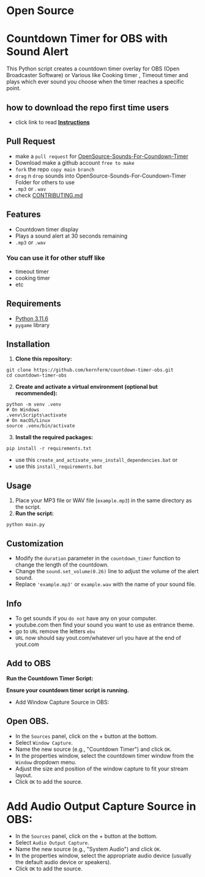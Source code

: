 # Open Source

# Countdown Timer for OBS with Sound Alert

This Python script creates a countdown timer overlay for OBS (Open Broadcaster Software) or Various like Cooking timer , Timeout timer and plays which ever sound you choose when the timer reaches a specific point.

## how to download the repo first time users

  - click link to read [**Instructions**](https://www.gitprojects.fnbubbles420.org/how-to-download-repos)

## Pull Request
- make a `pull request` for [OpenSource-Sounds-For-Coundown-Timer](https://github.com/KernFerm/countdown-timer-OBS/tree/main/OpenSource-Sounds-For-Coundown-Timer)
- Download make a github account `free to make`
- `fork` the repo `copy main branch`
- `drag` n `drop` sounds into OpenSource-Sounds-For-Coundown-Timer Folder for others to use
- `.mp3` or . `wav`
- check [CONTRIBUTING.md](https://github.com/KernFerm/countdown-timer-OBS/blob/main/CONTRIBUTING.md)


## Features

- Countdown timer display
- Plays a sound alert at 30 seconds remaining
- `.mp3` or `.wav`

### You can use it for other stuff like 
- timeout timer
- cooking timer
- etc

## Requirements

- [Python 3.11.6](https://github.com/KernFerm/Py3.11.6installer)
- `pygame` library

## Installation

1. **Clone this repository:**
  
  ```
  git clone https://github.com/kernferm/countdown-timer-obs.git
  cd countdown-timer-obs
  ```

2. **Create and activate a virtual environment (optional but recommended):**

  ```
  python -m venv .venv
  # On Windows
  .venv\Scripts\activate
  # On macOS/Linux
  source .venv/bin/activate
  ```

3. **Install the required packages:**

  ```
  pip install -r requirements.txt
  ```

- use this `create_and_activate_venv_install_dependencies.bat`
  or
- use this `install_requirements.bat`
 
## Usage

1. Place your MP3 file or WAV file (`example.mp3`) in the same directory as the script.
2. **Run the script:**

  ```
  python main.py
  ```

## Customization

- Modify the `duration` parameter in the `countdown_timer` function to change the length of the countdown.
- Change the `sound.set_volume(0.26)` line to adjust the volume of the alert sound.
- Replace `'example.mp3'` or `example.wav` with the name of your sound file.

## Info 

- To get sounds if you `do not` have any on your computer.
- youtube.com then find your sound you want to use as entrance theme.
- go to `URL` remove the letters `ebu`
- `URL` now should say yout.com/whatever url you have at the end of yout.com

## Add to OBS
**Run the Countdown Timer Script:**

**Ensure your countdown timer script is running.**
- Add Window Capture Source in OBS:

## Open OBS.
- In the `Sources` panel, click on the + button at the bottom.
- Select `Window Capture`.
- Name the new source (e.g., "Countdown Timer") and click `OK`.
- In the properties window, select the countdown timer window from the `Window` dropdown menu.
- Adjust the size and position of the window capture to fit your stream layout.
- Click `OK` to add the source.

# Add Audio Output Capture Source in OBS:
- In the `Sources` panel, click on the + button at the bottom.
- Select `Audio Output Capture`.
- Name the new source (e.g., "System Audio") and click `OK`.
- In the properties window, select the appropriate audio device (usually the default audio device or speakers).
- Click `OK` to add the source.

